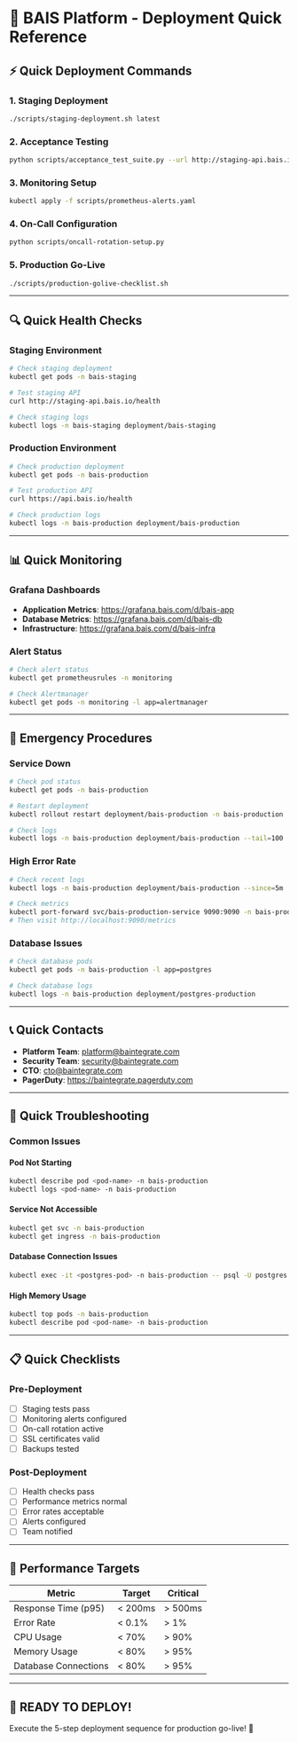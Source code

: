 # 🚀 BAIS Platform - Deployment Quick Reference

## ⚡ Quick Deployment Commands

### **1. Staging Deployment**
```bash
./scripts/staging-deployment.sh latest
```

### **2. Acceptance Testing**
```bash
python scripts/acceptance_test_suite.py --url http://staging-api.bais.io --verbose
```

### **3. Monitoring Setup**
```bash
kubectl apply -f scripts/prometheus-alerts.yaml
```

### **4. On-Call Configuration**
```bash
python scripts/oncall-rotation-setup.py
```

### **5. Production Go-Live**
```bash
./scripts/production-golive-checklist.sh
```

---

## 🔍 Quick Health Checks

### **Staging Environment**
```bash
# Check staging deployment
kubectl get pods -n bais-staging

# Test staging API
curl http://staging-api.bais.io/health

# Check staging logs
kubectl logs -n bais-staging deployment/bais-staging
```

### **Production Environment**
```bash
# Check production deployment
kubectl get pods -n bais-production

# Test production API
curl https://api.bais.io/health

# Check production logs
kubectl logs -n bais-production deployment/bais-production
```

---

## 📊 Quick Monitoring

### **Grafana Dashboards**
- **Application Metrics**: https://grafana.bais.com/d/bais-app
- **Database Metrics**: https://grafana.bais.com/d/bais-db
- **Infrastructure**: https://grafana.bais.com/d/bais-infra

### **Alert Status**
```bash
# Check alert status
kubectl get prometheusrules -n monitoring

# Check Alertmanager
kubectl get pods -n monitoring -l app=alertmanager
```

---

## 🚨 Emergency Procedures

### **Service Down**
```bash
# Check pod status
kubectl get pods -n bais-production

# Restart deployment
kubectl rollout restart deployment/bais-production -n bais-production

# Check logs
kubectl logs -n bais-production deployment/bais-production --tail=100
```

### **High Error Rate**
```bash
# Check recent logs
kubectl logs -n bais-production deployment/bais-production --since=5m

# Check metrics
kubectl port-forward svc/bais-production-service 9090:9090 -n bais-production
# Then visit http://localhost:9090/metrics
```

### **Database Issues**
```bash
# Check database pods
kubectl get pods -n bais-production -l app=postgres

# Check database logs
kubectl logs -n bais-production deployment/postgres-production
```

---

## 📞 Quick Contacts

- **Platform Team**: platform@baintegrate.com
- **Security Team**: security@baintegrate.com
- **CTO**: cto@baintegrate.com
- **PagerDuty**: https://baintegrate.pagerduty.com

---

## 🔧 Quick Troubleshooting

### **Common Issues**

#### **Pod Not Starting**
```bash
kubectl describe pod <pod-name> -n bais-production
kubectl logs <pod-name> -n bais-production
```

#### **Service Not Accessible**
```bash
kubectl get svc -n bais-production
kubectl get ingress -n bais-production
```

#### **Database Connection Issues**
```bash
kubectl exec -it <postgres-pod> -n bais-production -- psql -U postgres
```

#### **High Memory Usage**
```bash
kubectl top pods -n bais-production
kubectl describe pod <pod-name> -n bais-production
```

---

## 📋 Quick Checklists

### **Pre-Deployment**
- [ ] Staging tests pass
- [ ] Monitoring alerts configured
- [ ] On-call rotation active
- [ ] SSL certificates valid
- [ ] Backups tested

### **Post-Deployment**
- [ ] Health checks pass
- [ ] Performance metrics normal
- [ ] Error rates acceptable
- [ ] Alerts configured
- [ ] Team notified

---

## 🎯 Performance Targets

| Metric | Target | Critical |
|--------|--------|----------|
| Response Time (p95) | < 200ms | > 500ms |
| Error Rate | < 0.1% | > 1% |
| CPU Usage | < 70% | > 90% |
| Memory Usage | < 80% | > 95% |
| Database Connections | < 80% | > 95% |

---

## 🚀 **READY TO DEPLOY!**

Execute the 5-step deployment sequence for production go-live! 🎉

